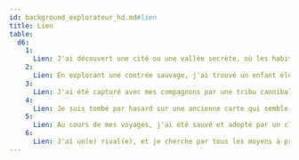 ```yaml
---
id: background_explorateur_hd.md#lien
title: Lien
table:
  d6:
    1:
      Lien: J'ai découvert une cité ou une vallée secrète, où les habitants vivent complètement coupés de la civilisation.
    2:
      Lien: En explorant une contrée sauvage, j'ai trouvé un enfant élevé parmi les animaux. Je l'ai pris sous mon aile et il dépend désormais de moi.
    3:
      Lien: J'ai été capturé avec mes compagnons par une tribu cannibale. Je suis le seul à en être sorti vivant, et j'ai juré de retrouver et détruire ces sauvages.
    4:
      Lien: Je suis tombé par hasard sur une ancienne carte qui semble indiquer l'emplacement d'un trésor.
    5:
      Lien: Au cours de mes voyages, j'ai été sauvé et adopté par un clan ou une tribu isolée. Après plusieurs mois passés parmi eux, j'ai appris à les considérer comme ma famille et j'ai juré de faire mon possible pour les protéger.
    6:
      Lien: J'ai un(e) rival(e), et je cherche par tous les moyens à prouver que je suis meilleur que lui/ elle.
---
```



